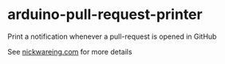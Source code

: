 arduino-pull-request-printer
============================

Print a notification whenever a pull-request is opened in GitHub

See [nickwareing.com](nickwareing.com) for more details
